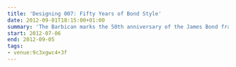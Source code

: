 ```yaml
---
title: 'Designing 007: Fifty Years of Bond Style'
date: 2012-09-01T18:15:00+01:00
summary: 'The Barbican marks the 50th anniversary of the James Bond franchise, from 1962''s <cite>Dr No</cite> to this year''s <cite>Skyfall</cite>, with a unique exhibition showcasing the inside story of the design and style of the world''s most influential and iconic movie brand.'
start: 2012-07-06
end: 2012-09-05
tags:
- venue:9c3xgwc4+3f
---
```

